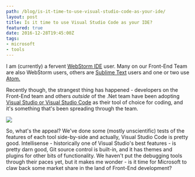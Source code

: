 ```yaml
---
path: /blog/is-it-time-to-use-visual-studio-code-as-your-ide/
layout: post
title: Is it time to use Visual Studio Code as your IDE?
featured: true
date: 2016-12-28T19:45:00Z
tags:
- microsoft
- tools
---
```


I am (currently) a fervent [WebStorm IDE](https://www.jetbrains.com/webstorm/) user. Many on our Front-End Team are also WebStorm users, others are [Sublime Text](https://www.sublimetext.com/) users and one or two use [Atom.](https://atom.io/)

Recently though, the strangest thing has happened - developers on the Front-End team and others _outside_ of the .Net team have been adopting [Visual Studio or Visual Studio Code](https://code.visualstudio.com/) as their tool of choice for coding, and it's something that's been spreading through the team.

![](/content/images/2016/12/home-screenshot-mac-2x.png)

So, what's the appeal? We've done some (mostly unscientific) tests of the features of each tool side-by-side and actually, Visual Studio Code is pretty good. Intellisense - historically one of Visual Studio's best features - is pretty darn good, Git source control is built-in, and it has themes and plugins for other bits of functionality. We haven't put the debugging tools through their paces yet, but it makes me wonder - is it time for Microsoft to claw back some market share in the land of Front-End development?
